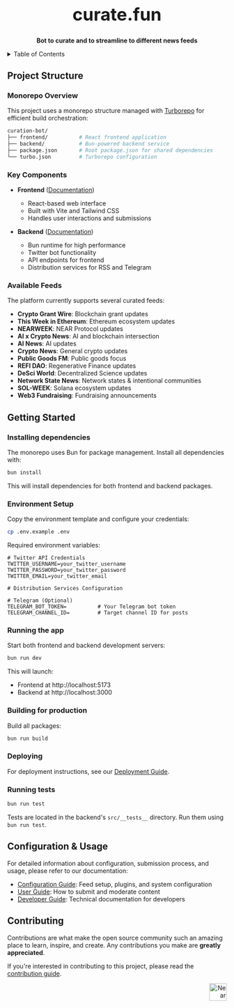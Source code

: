 <!-- markdownlint-disable MD014 -->
<!-- markdownlint-disable MD033 -->
<!-- markdownlint-disable MD041 -->
<!-- markdownlint-disable MD029 -->

<div align="center">

<h1 style="font-size: 2.5rem; font-weight: bold;">curate.fun</h1>

  <p>
    <strong>Bot to curate and to streamline to different news feeds</strong>
  </p>

</div>

<details>
  <summary>Table of Contents</summary>

- [Project Structure](#project-structure)
  - [Monorepo Overview](#monorepo-overview)
  - [Key Components](#key-components)
- [Getting Started](#getting-started)
  - [Installing dependencies](#installing-dependencies)
  - [Environment Setup](#environment-setup)
  - [Running the app](#running-the-app)
  - [Building for production](#building-for-production)
  - [Deploying](#deploying)
  - [Running tests](#running-tests)
- [Configuration & Usage](#configuration--usage)
- [Contributing](#contributing)

</details>

## Project Structure

### Monorepo Overview

This project uses a monorepo structure managed with [Turborepo](https://turbo.build/repo) for efficient build orchestration:

```bash
curation-bot/
├── frontend/          # React frontend application
├── backend/           # Bun-powered backend service
├── package.json       # Root package.json for shared dependencies
└── turbo.json         # Turborepo configuration
```

### Key Components

- **Frontend** ([Documentation](./frontend/README.md))
  - React-based web interface
  - Built with Vite and Tailwind CSS
  - Handles user interactions and submissions

- **Backend** ([Documentation](./backend/README.md))
  - Bun runtime for high performance
  - Twitter bot functionality
  - API endpoints for frontend
  - Distribution services for RSS and Telegram

### Available Feeds

The platform currently supports several curated feeds:

- **Crypto Grant Wire**: Blockchain grant updates
- **This Week in Ethereum**: Ethereum ecosystem updates
- **NEARWEEK**: NEAR Protocol updates
- **AI x Crypto News**: AI and blockchain intersection
- **AI News**: AI updates
- **Crypto News**: General crypto updates
- **Public Goods FM**: Public goods focus
- **REFI DAO**: Regenerative Finance updates
- **DeSci World**: Decentralized Science updates
- **Network State News**: Network states & intentional communities
- **SOL-WEEK**: Solana ecosystem updates
- **Web3 Fundraising**: Fundraising announcements

## Getting Started

### Installing dependencies

The monorepo uses Bun for package management. Install all dependencies with:

```bash
bun install
```

This will install dependencies for both frontend and backend packages.

### Environment Setup

Copy the environment template and configure your credentials:

```bash
cp .env.example .env
```

Required environment variables:

```env
# Twitter API Credentials
TWITTER_USERNAME=your_twitter_username
TWITTER_PASSWORD=your_twitter_password
TWITTER_EMAIL=your_twitter_email

# Distribution Services Configuration

# Telegram (Optional)
TELEGRAM_BOT_TOKEN=          # Your Telegram bot token
TELEGRAM_CHANNEL_ID=         # Target channel ID for posts
```

### Running the app

Start both frontend and backend development servers:

```bash
bun run dev
```

This will launch:

- Frontend at http://localhost:5173
- Backend at http://localhost:3000

### Building for production

Build all packages:

```bash
bun run build
```

### Deploying

For deployment instructions, see our [Deployment Guide](./docs/docs/developers/deployment.md).

### Running tests

```bash
bun run test
```

Tests are located in the backend's `src/__tests__` directory. Run them using `bun run test`.

## Configuration & Usage

For detailed information about configuration, submission process, and usage, please refer to our documentation:

- [Configuration Guide](./docs/docs/developers/configuration.md): Feed setup, plugins, and system configuration
- [User Guide](./docs/docs/user-guides/social_integration.md): How to submit and moderate content
- [Developer Guide](./docs/docs/developers/): Technical documentation for developers

## Contributing

Contributions are what make the open source community such an amazing place to learn, inspire, and create. Any contributions you make are **greatly appreciated**.

If you're interested in contributing to this project, please read the [contribution guide](./CONTRIBUTING).

<div align="right">
<a href="https://nearbuilders.org" target="_blank">
<img
  src="https://builders.mypinata.cloud/ipfs/QmWt1Nm47rypXFEamgeuadkvZendaUvAkcgJ3vtYf1rBFj"
  alt="Near Builders"
  height="40"
/>
</a>
</div>
